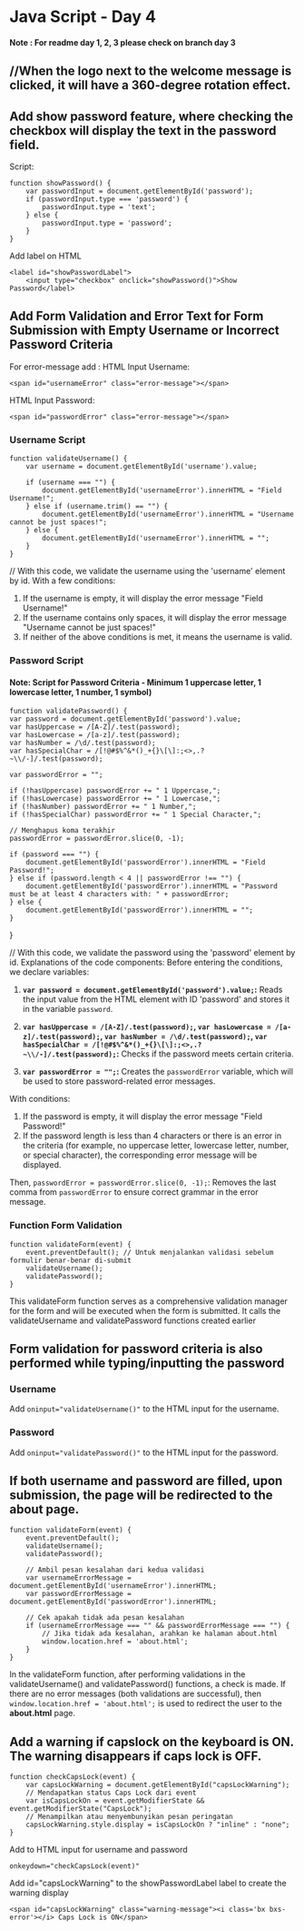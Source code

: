 # Java Script - Day 4
#### Note : For readme day 1, 2, 3 please check on branch day 3

## //When the logo next to the welcome message is clicked, it will have a 360-degree rotation effect.

## Add show password feature, where checking the checkbox will display the text in the password field.
Script:

    function showPassword() {
        var passwordInput = document.getElementById('password');
        if (passwordInput.type === 'password') {
            passwordInput.type = 'text';
        } else {
            passwordInput.type = 'password';
        }
    }
    
Add label on HTML

    <label id="showPasswordLabel">
        <input type="checkbox" onclick="showPassword()">Show Password</label>

## Add Form Validation and Error Text for Form Submission with Empty Username or Incorrect Password Criteria
For error-message add :
HTML Input Username:

    <span id="usernameError" class="error-message"></span>
    
HTML Input Password:

    <span id="passwordError" class="error-message"></span>

### Username Script
    function validateUsername() {
        var username = document.getElementById('username').value;
    
        if (username === "") {
            document.getElementById('usernameError').innerHTML = "Field Username!";
        } else if (username.trim() == "") {
            document.getElementById('usernameError').innerHTML = "Username cannot be just spaces!";
        } else {
            document.getElementById('usernameError').innerHTML = "";
        }
    }

// With this code, we validate the username using the 'username' element by id. With a few conditions:

1. If the username is empty, it will display the error message "Field Username!"
2. If the username contains only spaces, it will display the error message "Username cannot be just spaces!"
3. If neither of the above conditions is met, it means the username is valid.

### Password Script
#### Note: Script for Password Criteria - Minimum 1 uppercase letter, 1 lowercase letter, 1 number, 1 symbol)
    function validatePassword() {
    var password = document.getElementById('password').value;
    var hasUppercase = /[A-Z]/.test(password);
    var hasLowercase = /[a-z]/.test(password);
    var hasNumber = /\d/.test(password);
    var hasSpecialChar = /[!@#$%^&*()_+{}\[\]:;<>,.?~\\/-]/.test(password);

    var passwordError = "";

    if (!hasUppercase) passwordError += " 1 Uppercase,";
    if (!hasLowercase) passwordError += " 1 Lowercase,";
    if (!hasNumber) passwordError += " 1 Number,";
    if (!hasSpecialChar) passwordError += " 1 Special Character,";

    // Menghapus koma terakhir
    passwordError = passwordError.slice(0, -1);

    if (password === "") {
        document.getElementById('passwordError').innerHTML = "Field Password!";
    } else if (password.length < 4 || passwordError !== "") {
        document.getElementById('passwordError').innerHTML = "Password must be at least 4 characters with: " + passwordError;
    } else {
        document.getElementById('passwordError').innerHTML = "";
    }
}

// With this code, we validate the password using the 'password' element by id. 
Explanations of the code components:
Before entering the conditions, we declare variables:

1. **`var password = document.getElementById('password').value;`:** Reads the input value from the HTML element with ID 'password' and stores it in the variable `password`.

2. **`var hasUppercase = /[A-Z]/.test(password);`, `var hasLowercase = /[a-z]/.test(password);`, `var hasNumber = /\d/.test(password);`, `var hasSpecialChar = /[!@#$%^&*()_+{}\[\]:;<>,.?~\\/-]/.test(password);`:** Checks if the password meets certain criteria.

3. **`var passwordError = "";`:** Creates the `passwordError` variable, which will be used to store password-related error messages.

With conditions:
1. If the password is empty, it will display the error message "Field Password!"
2. If the password length is less than 4 characters or there is an error in the criteria (for example, no uppercase letter, lowercase letter, number, or special character), the corresponding error message will be displayed.

Then, `passwordError = passwordError.slice(0, -1);`: Removes the last comma from `passwordError` to ensure correct grammar in the error message.

### Function Form Validation
    function validateForm(event) {
        event.preventDefault(); // Untuk menjalankan validasi sebelum formulir benar-benar di-submit 
        validateUsername();
        validatePassword();
    }
    
This validateForm function serves as a comprehensive validation manager for the form and will be executed when the form is submitted. It calls the validateUsername and validatePassword functions created earlier

## Form validation for password criteria is also performed while typing/inputting the password
### Username
Add `oninput="validateUsername()"` to the HTML input for the username.
### Password
Add `oninput="validatePassword()"` to the HTML input for the password.

## If both username and password are filled, upon submission, the page will be redirected to the about page.
    function validateForm(event) {
        event.preventDefault();
        validateUsername();
        validatePassword();
    
        // Ambil pesan kesalahan dari kedua validasi
        var usernameErrorMessage = document.getElementById('usernameError').innerHTML;
        var passwordErrorMessage = document.getElementById('passwordError').innerHTML;
    
        // Cek apakah tidak ada pesan kesalahan
        if (usernameErrorMessage === "" && passwordErrorMessage === "") {
            // Jika tidak ada kesalahan, arahkan ke halaman about.html
            window.location.href = 'about.html';
        }
    }

In the validateForm function, after performing validations in the validateUsername() and validatePassword() functions, a check is made. If there are no error messages (both validations are successful), then `window.location.href = 'about.html';` is used to redirect the user to the **about.html** page.
## Add a warning if capslock on the keyboard is ON. The warning disappears if caps lock is OFF.
    function checkCapsLock(event) {
        var capsLockWarning = document.getElementById("capsLockWarning");
        // Mendapatkan status Caps Lock dari event
        var isCapsLockOn = event.getModifierState && event.getModifierState("CapsLock");
        // Menampilkan atau menyembunyikan pesan peringatan
        capsLockWarning.style.display = isCapsLockOn ? "inline" : "none";
    }
Add to HTML input for username and password

    onkeydown="checkCapsLock(event)"

Add id="capsLockWarning" to the showPasswordLabel label to create the warning display 

    <span id="capsLockWarning" class="warning-message"><i class='bx bxs-error'></i> Caps Lock is ON</span> 

    
